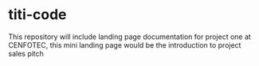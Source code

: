 # titi-code
This repository will include landing page documentation for project one at CENFOTEC, this mini landing page would be the introduction to project sales pitch
